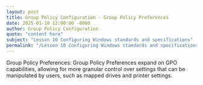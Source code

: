 ```yaml
---
layout: post
title: Group Policy Configuration - Group Policy Preferences
date: 2025-01-10 12:00:00 -0000
author: Group Policy Configuration
quote: "content here"
subject: "Lesson 10 Configuring Windows standards and specifications"
permalink: "/Lesson 10 Configuring Windows standards and specifications/Group Policy Configuration/Group Policy Configuration - Group Policy Preferences"
---
```


Group Policy Preferences: Group Policy Preferences expand on GPO capabilities, allowing for more granular control over settings that can be manipulated by users, such as mapped drives and printer settings.
